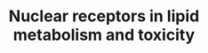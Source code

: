 ---
annotations:
- id: PW:0000010
  parent: classic metabolic pathway
  type: Pathway Ontology
  value: lipid metabolic pathway
authors:
- S.Burel
- MaintBot
- Thomas
- Khanspers
- Samuel Sklar
- AlexanderPico
- Egonw
- Mkutmon
- Eweitz
citedin:
- link: PMC9377275
  title: 'Identifying Drug-Induced Liver Injury Associated With Inflammation-Drug
    and Drug-Drug Interactions in Pharmacologic Treatments for COVID-19 by Bioinformatics
    and System Biology Analyses: The Role of Pregnane X Receptor (2022)'
- link: PMC8868589
  title: Comprehensive Statistical and Bioinformatics Analysis in the Deciphering
    of Putative Mechanisms by Which Lipid-Associated GWAS Loci Contribute to Coronary
    Artery Disease (2022)
- link: PMC5085087
  title: Long Term Culture of the A549 Cancer Cell Line Promotes Multilamellar Body
    Formation and Differentiation towards an Alveolar Type II Pneumocyte Phenotype
    (2016)
- link: PMC3245064
  title: 'The Stem Cell Discovery Engine: an integrated repository and analysis system
    for cancer stem cell comparisons (2011)'
communities:
- ONTOX
description: Nuclear receptors are transcription factors that are activated upon binding
  to its ligands. Initially, they had been classified as classic endocrine nuclear
  hormone receptors and orphan receptors. However, further studies have led to the
  identification of lipid ligands for some of these adopted orphan receptors, which
  are responsible for lipid metabolism, storage or elimination. One of the characteristics
  of these receptors is that they act by forming heterodimers with retinoid X receptor
  (RXR). The receptors include peroxisome proliferators-Activated receptors (PPARs)
  for fatty acids, liver X receptor (LCR) for oxysterols, Farnesoid X receptors (FXR)
  for bile acids and steroid xenobiotic receptor/X receptor (SXR/PXR or Nsil2) for
  xenobiotics. Other orphan receptors also require RXR for its functions are vitamin
  D receptor (VDR) for vitamin D and retinoic acid receptor (RAR) for retinoid acids,
  although these receptors are not involved in lipid metabolism. Upon binding to various
  ligands, three classes of proteins are synthesized including lipid binding proteins,
  the ATP-binding cassette (ABC) transporters and cytochrome P450 member proteins
  which catalyzes lipid anabolism, metabolism and elimination. In addition to lipid
  metabolism, some members of the cytochrome P450 family genes are responsible for
  activation of procarcinogens, detoxification of environmental toxins and metabolism
  of drugs and xenobiotics. In particular, CAR, Nsil2 and recently identified VDR
  are important in up-regulation of these cytochromes. Of all the human cytochrome
  P450 genes, only a few CYP1A2, CYP2C9, CYP2C19, CYP2D6, CYP2E1 and CYP3A4 account
  for most toxicity effects, specifically CYP3A is responsible for clearing approximately
  half of the clinically prescribed drugs. For instance, acetaminophen, one of the
  most commonly used drug, is toxic in high doses due to the activation of CAR and
  the drugs subsequent conversion to acetyl-p-benzoquinone imine (NAPQI) by CYP1A2,
  CYP2E1 and CYP3A.   Proteins on this pathway have targeted assays available via
  the [CPTAC Assay Portal](https://assays.cancer.gov/available_assays?wp_id=WP299)
last-edited: 2025-03-06
ndex: a1b99fbc-8b60-11eb-9e72-0ac135e8bacf
organisms:
- Homo sapiens
redirect_from:
- /index.php/Pathway:WP299
- /instance/WP299
- /instance/WP299_r137585
revision: r137585
schema-jsonld:
- '@context': https://schema.org/
  '@id': https://wikipathways.github.io/pathways/WP299.html
  '@type': Dataset
  creator:
    '@type': Organization
    name: WikiPathways
  description: Nuclear receptors are transcription factors that are activated upon
    binding to its ligands. Initially, they had been classified as classic endocrine
    nuclear hormone receptors and orphan receptors. However, further studies have
    led to the identification of lipid ligands for some of these adopted orphan receptors,
    which are responsible for lipid metabolism, storage or elimination. One of the
    characteristics of these receptors is that they act by forming heterodimers with
    retinoid X receptor (RXR). The receptors include peroxisome proliferators-Activated
    receptors (PPARs) for fatty acids, liver X receptor (LCR) for oxysterols, Farnesoid
    X receptors (FXR) for bile acids and steroid xenobiotic receptor/X receptor (SXR/PXR
    or Nsil2) for xenobiotics. Other orphan receptors also require RXR for its functions
    are vitamin D receptor (VDR) for vitamin D and retinoic acid receptor (RAR) for
    retinoid acids, although these receptors are not involved in lipid metabolism.
    Upon binding to various ligands, three classes of proteins are synthesized including
    lipid binding proteins, the ATP-binding cassette (ABC) transporters and cytochrome
    P450 member proteins which catalyzes lipid anabolism, metabolism and elimination.
    In addition to lipid metabolism, some members of the cytochrome P450 family genes
    are responsible for activation of procarcinogens, detoxification of environmental
    toxins and metabolism of drugs and xenobiotics. In particular, CAR, Nsil2 and
    recently identified VDR are important in up-regulation of these cytochromes. Of
    all the human cytochrome P450 genes, only a few CYP1A2, CYP2C9, CYP2C19, CYP2D6,
    CYP2E1 and CYP3A4 account for most toxicity effects, specifically CYP3A is responsible
    for clearing approximately half of the clinically prescribed drugs. For instance,
    acetaminophen, one of the most commonly used drug, is toxic in high doses due
    to the activation of CAR and the drugs subsequent conversion to acetyl-p-benzoquinone
    imine (NAPQI) by CYP1A2, CYP2E1 and CYP3A.   Proteins on this pathway have targeted
    assays available via the [CPTAC Assay Portal](https://assays.cancer.gov/available_assays?wp_id=WP299)
  keywords:
  - 1,25-Dihydroxy-Vitamins D3
  - 7-DehydroCholesterol
  - ABCA1
  - ABCB1
  - ABCB11
  - ABCB4
  - ABCC2
  - ABCC3
  - ABCD2
  - ABCD3
  - ABCG1
  - ABCG5
  - Acetyl CoA
  - Bile Acids
  - CYP1A2
  - CYP24A1
  - CYP26A1
  - CYP27B1
  - CYP2B6
  - CYP2C9
  - CYP2E1
  - CYP3A4
  - CYP4A11
  - CYP4B1
  - CYP7A1
  - CYP8B1
  - Cholesterol
  - Fatty Acids
  - Isoprenoids
  - Lanosterol
  - MIR33A
  - MIR33B
  - NR1H3
  - NR1H4
  - NR1I2
  - NR1I3
  - Oxysterol
  - PPARA
  - PPARD
  - PPARG
  - RARA
  - RARB
  - RARG
  - Retinoic acid
  - Steroids
  - VDR
  - Xenobiotics
  license: CC0
  name: Nuclear receptors in lipid metabolism and toxicity
seo: CreativeWork
title: Nuclear receptors in lipid metabolism and toxicity
wpid: WP299
---